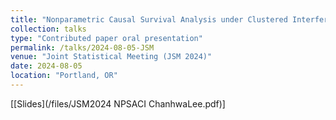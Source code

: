 ```yaml
---
title: "Nonparametric Causal Survival Analysis under Clustered Interference"
collection: talks
type: "Contributed paper oral presentation"
permalink: /talks/2024-08-05-JSM
venue: "Joint Statistical Meeting (JSM 2024)"
date: 2024-08-05
location: "Portland, OR"
---
```


[[Slides](/files/JSM2024 NPSACI ChanhwaLee.pdf)]
